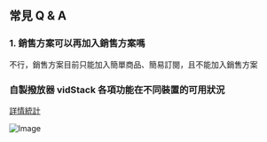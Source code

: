 

## 常見 Q & A

### 1. 銷售方案可以再加入銷售方案嗎

不行，銷售方案目前只能加入簡單商品、簡易訂閱，且不能加入銷售方案


### 自製撥放器 vidStack 各項功能在不同裝置的可用狀況

[詳情統計](https://docs.google.com/spreadsheets/d/1mib3g3LLEl31GK11PMq8ozkQpFFMx8c_qss8UChW0j4/edit?usp=sharing)


![Image](https://github.com/user-attachments/assets/f8f85473-36f5-4784-b94a-63fada7507aa)
